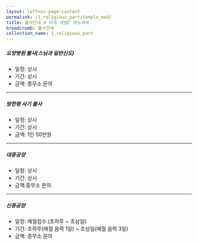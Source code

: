 ```yaml
---
layout: leftnav-page-content
permalink: /1_religious_part/temple_mod/
title: 불사안내 # 좌측 레벨2 메뉴제목
breadcrumb: 불사안내
collection_name: 1_religious_part
---
```


##### **요양병원 불사(스님과 일반신도)**
* 일정: 상시
* 기간: 상시
* 금액: 종무소 문의 

--- 

##### **땅한평 사기 불사**
* 일정: 상시
* 기간: 상시
* 금액: 1인 50만원 

 ---

##### **대중공양**
* 일정: 상시 
* 기간: 상시
* 금액:종무소 문의 

 ---

##### **신중공양**
* 일정: 매월접수 (초하루 ~ 초삼일)
* 기간: 초하루(매월 음력 1일) ~ 초삼일(매월 음력 3일)
* 금액: 종무소 문의 
